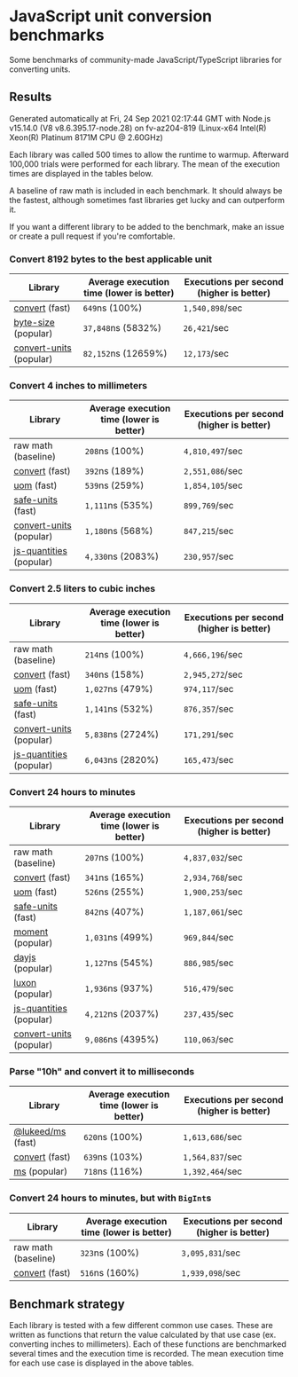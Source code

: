 # JavaScript unit conversion benchmarks

Some benchmarks of community-made JavaScript/TypeScript libraries for converting units.

## Results

<!-- beginblock(results) -->

Generated automatically at Fri, 24 Sep 2021 02:17:44 GMT with Node.js v15.14.0 (V8 v8.6.395.17-node.28) on fv-az204-819 (Linux-x64 Intel(R) Xeon(R) Platinum 8171M CPU @ 2.60GHz)

Each library was called 500 times to allow the runtime to warmup.
Afterward 100,000 trials were performed for each library.
The mean of the execution times are displayed in the tables below.

A baseline of raw math is included in each benchmark.
It should always be the fastest, although sometimes fast libraries get lucky and can outperform it.

If you want a different library to be added to the benchmark, make an issue or create a pull request if you're comfortable.

### Convert 8192 bytes to the best applicable unit

| Library                                                            | Average execution time (lower is better) | Executions per second (higher is better) |
| ------------------------------------------------------------------ | ---------------------------------------- | ---------------------------------------- |
| [convert](https://npmjs.com/package/convert) (fast)                | `649`ns (100%)                           | `1,540,898`/sec                          |
| [byte-size](https://npmjs.com/package/byte-size) (popular)         | `37,848`ns (5832%)                       | `26,421`/sec                             |
| [convert-units](https://npmjs.com/package/convert-units) (popular) | `82,152`ns (12659%)                      | `12,173`/sec                             |

### Convert 4 inches to millimeters

| Library                                                            | Average execution time (lower is better) | Executions per second (higher is better) |
| ------------------------------------------------------------------ | ---------------------------------------- | ---------------------------------------- |
| raw math (baseline)                                                | `208`ns (100%)                           | `4,810,497`/sec                          |
| [convert](https://npmjs.com/package/convert) (fast)                | `392`ns (189%)                           | `2,551,086`/sec                          |
| [uom](https://npmjs.com/package/uom) (fast)                        | `539`ns (259%)                           | `1,854,105`/sec                          |
| [safe-units](https://npmjs.com/package/safe-units) (fast)          | `1,111`ns (535%)                         | `899,769`/sec                            |
| [convert-units](https://npmjs.com/package/convert-units) (popular) | `1,180`ns (568%)                         | `847,215`/sec                            |
| [js-quantities](https://npmjs.com/package/js-quantities) (popular) | `4,330`ns (2083%)                        | `230,957`/sec                            |

### Convert 2.5 liters to cubic inches

| Library                                                            | Average execution time (lower is better) | Executions per second (higher is better) |
| ------------------------------------------------------------------ | ---------------------------------------- | ---------------------------------------- |
| raw math (baseline)                                                | `214`ns (100%)                           | `4,666,196`/sec                          |
| [convert](https://npmjs.com/package/convert) (fast)                | `340`ns (158%)                           | `2,945,272`/sec                          |
| [uom](https://npmjs.com/package/uom) (fast)                        | `1,027`ns (479%)                         | `974,117`/sec                            |
| [safe-units](https://npmjs.com/package/safe-units) (fast)          | `1,141`ns (532%)                         | `876,357`/sec                            |
| [convert-units](https://npmjs.com/package/convert-units) (popular) | `5,838`ns (2724%)                        | `171,291`/sec                            |
| [js-quantities](https://npmjs.com/package/js-quantities) (popular) | `6,043`ns (2820%)                        | `165,473`/sec                            |

### Convert 24 hours to minutes

| Library                                                            | Average execution time (lower is better) | Executions per second (higher is better) |
| ------------------------------------------------------------------ | ---------------------------------------- | ---------------------------------------- |
| raw math (baseline)                                                | `207`ns (100%)                           | `4,837,032`/sec                          |
| [convert](https://npmjs.com/package/convert) (fast)                | `341`ns (165%)                           | `2,934,768`/sec                          |
| [uom](https://npmjs.com/package/uom) (fast)                        | `526`ns (255%)                           | `1,900,253`/sec                          |
| [safe-units](https://npmjs.com/package/safe-units) (fast)          | `842`ns (407%)                           | `1,187,061`/sec                          |
| [moment](https://npmjs.com/package/moment) (popular)               | `1,031`ns (499%)                         | `969,844`/sec                            |
| [dayjs](https://npmjs.com/package/dayjs) (popular)                 | `1,127`ns (545%)                         | `886,985`/sec                            |
| [luxon](https://npmjs.com/package/luxon) (popular)                 | `1,936`ns (937%)                         | `516,479`/sec                            |
| [js-quantities](https://npmjs.com/package/js-quantities) (popular) | `4,212`ns (2037%)                        | `237,435`/sec                            |
| [convert-units](https://npmjs.com/package/convert-units) (popular) | `9,086`ns (4395%)                        | `110,063`/sec                            |

### Parse "10h" and convert it to milliseconds

| Library                                                   | Average execution time (lower is better) | Executions per second (higher is better) |
| --------------------------------------------------------- | ---------------------------------------- | ---------------------------------------- |
| [@lukeed/ms](https://npmjs.com/package/@lukeed/ms) (fast) | `620`ns (100%)                           | `1,613,686`/sec                          |
| [convert](https://npmjs.com/package/convert) (fast)       | `639`ns (103%)                           | `1,564,837`/sec                          |
| [ms](https://npmjs.com/package/ms) (popular)              | `718`ns (116%)                           | `1,392,464`/sec                          |

### Convert 24 hours to minutes, but with `BigInt`s

| Library                                             | Average execution time (lower is better) | Executions per second (higher is better) |
| --------------------------------------------------- | ---------------------------------------- | ---------------------------------------- |
| raw math (baseline)                                 | `323`ns (100%)                           | `3,095,831`/sec                          |
| [convert](https://npmjs.com/package/convert) (fast) | `516`ns (160%)                           | `1,939,098`/sec                          |

<!-- endblock(results) -->

## Benchmark strategy

Each library is tested with a few different common use cases.
These are written as functions that return the value calculated by that use case (ex. converting inches to millimeters).
Each of these functions are benchmarked several times and the execution time is recorded.
The mean execution time for each use case is displayed in the above tables.
